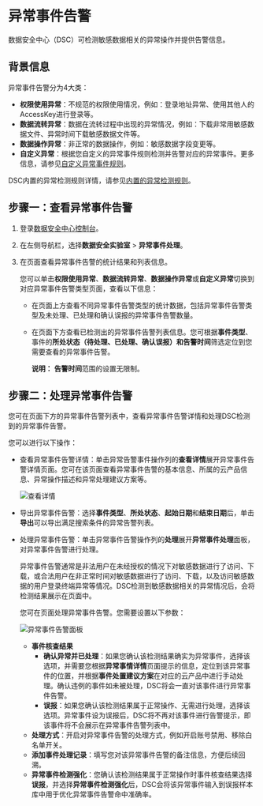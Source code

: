# 异常事件告警

数据安全中心（DSC）可检测敏感数据相关的异常操作并提供告警信息。

## 背景信息

异常事件告警分为4大类：

-   **权限使用异常**：不规范的权限使用情况，例如：登录地址异常、使用其他人的AccessKey进行登录等。
-   **数据流转异常**：数据在流转过程中出现的异常情况，例如：下载非常用敏感数据文件、异常时间下载敏感数据文件等。
-   **数据操作异常**：非正常的数据操作，例如：敏感数据字段变更等。
-   **自定义异常**：根据您自定义的异常事件规则检测并告警对应的异常事件。更多信息，请参见[自定义异常事件规则](/cn.zh-CN/用户指南/数据安全审计/自定义规则.md)。

DSC内置的异常检测规则详情，请参见[内置的异常检测规则](/cn.zh-CN/常见问题/内置的异常检测规则.md)。

## 步骤一：查看异常事件告警

1.  登录[数据安全中心控制台](https://yundun.console.aliyun.com/?p=sddp#/overview)。

2.  在左侧导航栏，选择**数据安全实验室** \> **异常事件处理**。

3.  在页面查看异常事件告警的统计结果和列表信息。

    您可以单击**权限使用异常**、**数据流转异常**、**数据操作异常**或**自定义异常**切换到对应异常事件告警类型页面，查看以下信息：

    -   在页面上方查看不同异常事件告警类型的统计数据，包括异常事件告警类型及未处理、已处理和确认误报的异常事件告警数量。
    -   在页面下方查看已检测出的异常事件告警列表信息。您可根据**事件类型**、事件的**所处状态（待处理、已处理、确认误报）**和**告警时间**筛选定位到您需要查看的异常事件告警。

        **说明：** **告警时间**范围的设置无限制。


## 步骤二：处理异常事件告警

您可在页面下方的异常事件告警列表中，查看异常事件告警详情和处理DSC检测到的异常事件告警。

您可以进行以下操作：

-   查看异常事件告警详情：单击异常告警事件操作列的**查看详情**展开异常事件告警详情页面。您可在该页面查看异常事件告警的基本信息、所属的云产品信息、异常操作描述和异常处理建议方案等。

    ![查看详情](https://static-aliyun-doc.oss-accelerate.aliyuncs.com/assets/img/zh-CN/1765858951/p51398.png)

-   导出异常事件告警：选择**事件类型**、**所处状态**、**起始日期**和**结束日期**后，单击**导出**可以导出满足搜索条件的异常告警列表。
-   处理异常事件告警：单击异常事件告警操作列的**处理**展开**异常事件处理**面板，对异常事件告警进行处理。

    异常事件告警通常是非法用户在未经授权的情况下对敏感数据进行了访问、下载，或合法用户在非正常时间对敏感数据进行了访问、下载，以及访问敏感数据的用户登录终端异常等情况。DSC检测到敏感数据相关的异常情况后，会将检测结果展示在页面中。

    您可在页面处理异常事件告警。您需要设置以下参数：

    ![异常事件告警面板](https://static-aliyun-doc.oss-accelerate.aliyuncs.com/assets/img/zh-CN/5872881161/p51397.png)

    -   **事件核查结果**
        -   **确认异常并已处理**：如果您确认该检测结果确实为异常事件，选择该选项，并需要您根据**异常事情详情**页面提示的信息，定位到该异常事件的位置，并根据**事件处置建议方案**在对应的云产品中进行手动处理。确认违例的事件如未被处理，DSC将会一直对该事件进行异常事件告警。
        -   **误报**：如果您确认该检测结果属于正常操作、无需进行处理，选择该选项。异常事件设为误报后，DSC将不再对该事件进行告警提示，即该事件将不会展示在异常事件告警列表中。
    -   **处理方式**：开启对异常事件告警的处理方式，例如开启账号禁用、移除白名单开关。
    -   **添加事件处理记录**：填写您对该异常事件告警的备注信息，方便后续回溯。
    -   **异常事件检测强化**：您确认该检测结果属于正常操作时事件核查结果选择**误报**，并选择**异常事件检测强化**后，DSC会将该异常事件输入到误报样本库中用于优化异常事件告警命中准确率。


